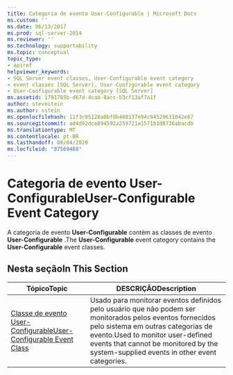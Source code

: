 ```yaml
---
title: Categoria de evento User-Configurable | Microsoft Docs
ms.custom: ''
ms.date: 06/13/2017
ms.prod: sql-server-2014
ms.reviewer: ''
ms.technology: supportability
ms.topic: conceptual
topic_type:
- apiref
helpviewer_keywords:
- SQL Server event classes, User-Configurable event category
- event classes [SQL Server], User-Configurable event category
- User-Configurable event category [SQL Server]
ms.assetid: 1791785b-d67d-4cab-8acc-b3cf13af7a1f
author: stevestein
ms.author: sstein
ms.openlocfilehash: 11f3c05128a0bf0b460137e94c94529631042e67
ms.sourcegitcommit: ad4d92dce894592a259721a1571b1d8736abacdb
ms.translationtype: MT
ms.contentlocale: pt-BR
ms.lasthandoff: 08/04/2020
ms.locfileid: "87569488"
---
```

# <a name="user-configurable-event-category"></a><span data-ttu-id="8c517-102">Categoria de evento User-Configurable</span><span class="sxs-lookup"><span data-stu-id="8c517-102">User-Configurable Event Category</span></span>
  <span data-ttu-id="8c517-103">A categoria de evento **User-Configurable** contém as classes de evento **User-Configurable** .</span><span class="sxs-lookup"><span data-stu-id="8c517-103">The **User-Configurable** event category contains the **User-Configurable** event classes.</span></span>  
  
## <a name="in-this-section"></a><span data-ttu-id="8c517-104">Nesta seção</span><span class="sxs-lookup"><span data-stu-id="8c517-104">In This Section</span></span>  
  
|<span data-ttu-id="8c517-105">Tópico</span><span class="sxs-lookup"><span data-stu-id="8c517-105">Topic</span></span>|<span data-ttu-id="8c517-106">DESCRIÇÃO</span><span class="sxs-lookup"><span data-stu-id="8c517-106">Description</span></span>|  
|-----------|-----------------|  
|[<span data-ttu-id="8c517-107">Classe de evento User-Configurable</span><span class="sxs-lookup"><span data-stu-id="8c517-107">User-Configurable Event Class</span></span>](user-configurable-event-class.md)|<span data-ttu-id="8c517-108">Usado para monitorar eventos definidos pelo usuário que não podem ser monitorados pelos eventos fornecidos pelo sistema em outras categorias de evento.</span><span class="sxs-lookup"><span data-stu-id="8c517-108">Used to monitor user-defined events that cannot be monitored by the system-supplied events in other event categories.</span></span>|  
  
  
